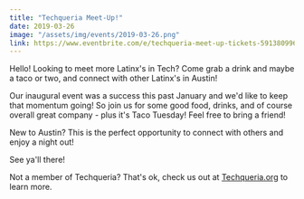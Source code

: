 ```yaml
---
title: "Techqueria Meet-Up!"
date: 2019-03-26
image: "/assets/img/events/2019-03-26.png"
link: https://www.eventbrite.com/e/techqueria-meet-up-tickets-59138099648
---
```



Hello! Looking to meet more Latinx's in Tech? Come grab a drink and maybe a taco or two, and connect with other Latinx's in Austin!

Our inaugural event was a success this past January and we'd like to keep that momentum going! So join us for some good food, drinks, and of course overall great company - plus it's Taco Tuesday! Feel free to bring a friend!

New to Austin? This is the perfect opportunity to connect with others and enjoy a night out!

See ya'll there!

Not a member of Techqueria? That's ok, check us out at [Techqueria.org](https://techqueria.org/) to learn more.
